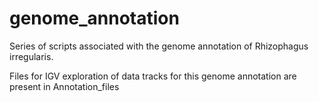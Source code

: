 # genome_annotation
Series of scripts associated with the genome annotation of Rhizophagus irregularis. 

Files for IGV exploration of data tracks for this genome annotation are present in Annotation_files
